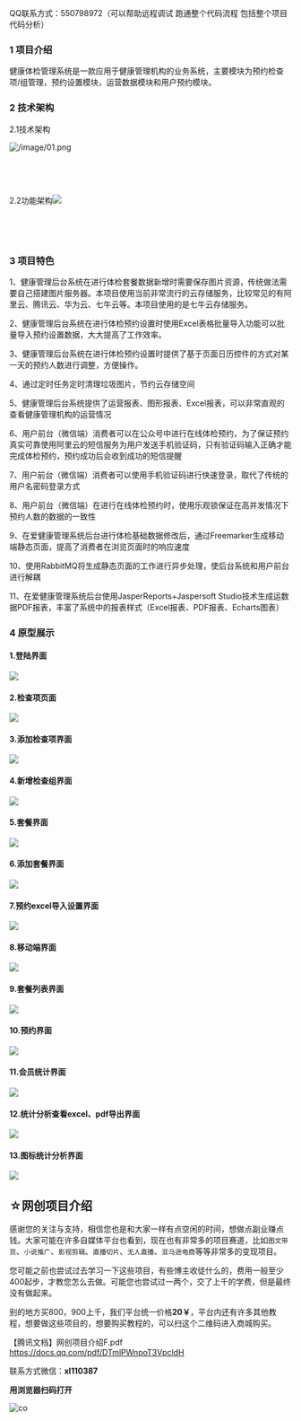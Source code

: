 QQ联系方式：550798972（可以帮助远程调试 跑通整个代码流程 包括整个项目代码分析）
### 1 项目介绍 

健康体检管理系统是一款应用于健康管理机构的业务系统，主要模块为预约检查项/组管理，预约设置模块，运营数据模块和用户预约模块。
​



### 2 技术架构  

2.1技术架构 

![/image/01.png](/img/01.png)

​       

​                    

2.2功能架构![](/img/02.png)         

​

   ​

### 3 项目特色

1、健康管理后台系统在进行体检套餐数据新增时需要保存图片资源，传统做法需要自己搭建图片服务器。本项目使用当前非常流行的云存储服务，比较常见的有阿里云、腾讯云、华为云、七牛云等。本项目使用的是七牛云存储服务。

2、健康管理后台系统在进行体检预约设置时使用Excel表格批量导入功能可以批量导入预约设置数据，大大提高了工作效率。

3、健康管理后台系统在进行体检预约设置时提供了基于页面日历控件的方式对某一天的预约人数进行调整，方便操作。

4、通过定时任务定时清理垃圾图片，节约云存储空间

5、健康管理后台系统提供了运营报表、图形报表、Excel报表，可以非常直观的查看健康管理机构的运营情况

6、用户前台（微信端）消费者可以在公众号中进行在线体检预约，为了保证预约真实可靠使用阿里云的短信服务为用户发送手机验证码，只有验证码输入正确才能完成体检预约，预约成功后会收到成功的短信提醒

7、用户前台（微信端）消费者可以使用手机验证码进行快速登录，取代了传统的用户名密码登录方式

8、用户前台（微信端）在进行在线体检预约时，使用乐观锁保证在高并发情况下预约人数的数据的一致性

9、在爱健康管理系统后台进行体检基础数据修改后，通过Freemarker生成移动端静态页面，提高了消费者在浏览页面时的响应速度

10、使用RabbitMQ将生成静态页面的工作进行异步处理，使后台系统和用户前台进行解耦

11、在爱健康管理系统后台使用JasperReports+Jaspersoft Studio技术生成运数据PDF报表，丰富了系统中的报表样式（Excel报表、PDF报表、Echarts图表）



### 4 原型展示

####  1.登陆界面

![](/img/1.png)





#### 2.检查项页面

![](/img/2.png)





#### 3.添加检查项界面

![](/img/3.png)





#### 4.新增检查组界面

![](/img/4.png)





#### 5.套餐界面

![](/img/5.png)





#### 6.添加套餐界面

![](/img/6.png)



#### 7.预约excel导入设置界面

![](/img/7.png)





#### 8.移动端界面

![](/img/8.png)





#### 9.套餐列表界面

![](/img/9.png)





#### 10.预约界面

![](/img/10.png)





#### 11.会员统计界面

![](/img/11.png)





#### 12.统计分析查看excel、pdf导出界面

![](/img/12.png)





#### 13.图标统计分析界面

![](/img/13.png)

## ☆网创项目介绍

  感谢您的关注与支持，相信您也是和大家一样有点空闲的时间，想做点副业赚点钱。大家可能在许多自媒体平台也看到，现在也有非常多的项目赛道，比如`图文带货`、`小说推广`、`影视剪辑`、`直播切片`、`无人直播`、`亚马逊电商`等等非常多的变现项目。

  您可能之前也尝试过去学习一下这些项目，有些博主收徒什么的，费用一般至少400起步，才教您怎么去做。可能您也尝试过一两个，交了上千的学费，但是最终没有做起来。

别的地方买800，900上千，我们平台统一价格**20￥**，平台内还有许多其他教程，想要做这些项目的，想要购买教程的，可以扫这个二维码进入商城购买。

【腾讯文档】网创项目介绍F.pdf
https://docs.qq.com/pdf/DTmlPWnpoT3VpcldH

联系方式微信：**xl110387**

**用浏览器扫码打开**

![co](https://lyqblog.oss-cn-beijing.aliyuncs.com/icon.png)
